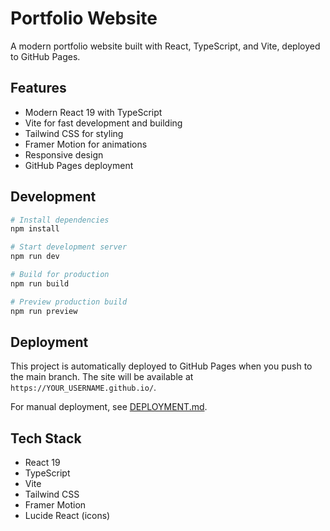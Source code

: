 # Portfolio Website

A modern portfolio website built with React, TypeScript, and Vite, deployed to GitHub Pages.

## Features

- Modern React 19 with TypeScript
- Vite for fast development and building
- Tailwind CSS for styling
- Framer Motion for animations
- Responsive design
- GitHub Pages deployment

## Development

```bash
# Install dependencies
npm install

# Start development server
npm run dev

# Build for production
npm run build

# Preview production build
npm run preview
```

## Deployment

This project is automatically deployed to GitHub Pages when you push to the main branch. The site will be available at `https://YOUR_USERNAME.github.io/`.

For manual deployment, see [DEPLOYMENT.md](./DEPLOYMENT.md).

## Tech Stack

- React 19
- TypeScript
- Vite
- Tailwind CSS
- Framer Motion
- Lucide React (icons)


